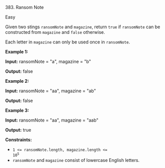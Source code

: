 383\. Ransom Note

Easy

Given two stings `ransomNote` and `magazine`, return `true` if `ransomNote` can be constructed from `magazine` and `false` otherwise.

Each letter in `magazine` can only be used once in `ransomNote`.

**Example 1:**

**Input:** ransomNote = "a", magazine = "b"

**Output:** false

**Example 2:**

**Input:** ransomNote = "aa", magazine = "ab"

**Output:** false

**Example 3:**

**Input:** ransomNote = "aa", magazine = "aab"

**Output:** true

**Constraints:**

*   <code>1 <= ransomNote.length, magazine.length <= 10<sup>5</sup></code>
*   `ransomNote` and `magazine` consist of lowercase English letters.
